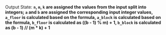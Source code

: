 Output State: **`n`, `m`, `k` are assigned the values from the input split into integers; `a` and `b` are assigned the corresponding input integer values, `a_floor` is calculated based on the formula, `a_block` is calculated based on the formula, `b_floor` is calculated as ((b - 1) % m) + 1, `b_block` is calculated as (b - 1) // (m * k) + 1**